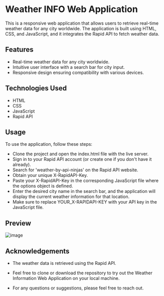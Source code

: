 # Weather INFO Web Application

This is a responsive web application that allows users to retrieve real-time weather data for any city worldwide. The application is built using HTML, CSS, and JavaScript, and it integrates the Rapid API to fetch weather data.

## Features

- Real-time weather data for any city worldwide.
- Intuitive user interface with a search bar for city input.
- Responsive design ensuring compatibility with various devices.

## Technologies Used

- HTML
- CSS
- JavaScript
- Rapid API

## Usage

To use the application, follow these steps:

- Clone the project and open the index.html file with the live server.
- Sign in to your Rapid API account (or create one if you don't have it already).
- Search for 'weather-by-api-ninjas' on the Rapid API website.
- Obtain your unique X-RapidAPI-Key.
- Paste your X-RapidAPI-Key in the corresponding JavaScript file where the options object is defined.
- Enter the desired city name in the search bar, and the application will display the current weather information for that location.
- Make sure to replace YOUR_X-RAPIDAPI-KEY with your API key in the JavaScript file.

## Preview

![image](https://github.com/001Anish/Weather-INFO-Web-Application/assets/125531552/78cf3d0b-e34d-461e-80b0-1f031bc69b35)


## Acknowledgements

- The weather data is retrieved using the Rapid API.

- Feel free to clone or download the repository to try out the Weather Information Web Application on your local machine.

- For any questions or suggestions, please feel free to reach out.

